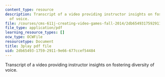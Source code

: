 ```yaml
---
content_type: resource
description: Transcript of a video providing instructor insights on fostering  diversity
  of voice.
file: /courses/cms-611j-creating-video-games-fall-2014/2db65493175929119e66677ccef54484_cBoUvyAaEUY.pdf
file_type: application/pdf
learning_resource_types: []
ocw_type: OCWFile
resourcetype: Document
title: 3play pdf file
uid: 2db65493-1759-2911-9e66-677ccef54484
---
```

Transcript of a video providing instructor insights on fostering  diversity of voice.